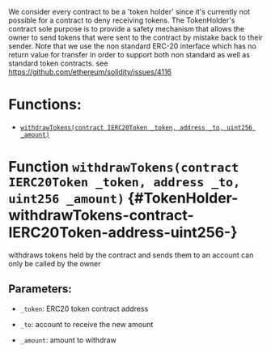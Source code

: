 We consider every contract to be a 'token holder' since it's currently not possible
for a contract to deny receiving tokens.
The TokenHolder's contract sole purpose is to provide a safety mechanism that allows
the owner to send tokens that were sent to the contract by mistake back to their sender.
Note that we use the non standard ERC-20 interface which has no return value for transfer
in order to support both non standard as well as standard token contracts.
see https://github.com/ethereum/solidity/issues/4116

# Functions:
- [`withdrawTokens(contract IERC20Token _token, address _to, uint256 _amount)`](#TokenHolder-withdrawTokens-contract-IERC20Token-address-uint256-)


# Function `withdrawTokens(contract IERC20Token _token, address _to, uint256 _amount)` {#TokenHolder-withdrawTokens-contract-IERC20Token-address-uint256-}
withdraws tokens held by the contract and sends them to an account
can only be called by the owner

## Parameters:
- `_token`:   ERC20 token contract address

- `_to`:      account to receive the new amount

- `_amount`:  amount to withdraw


